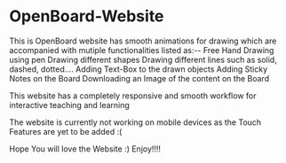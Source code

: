 # OpenBoard-Website

This is OpenBoard website has smooth animations for drawing which are accompanied with mutiple functionalities listed as:--
Free Hand Drawing using pen
Drawing different shapes 
Drawing different lines such as solid, dashed, dotted....
Adding Text-Box to the drawn objects
Adding Sticky Notes on the Board
Downloading an Image of the content on the Board

This website has a completely responsive and smooth workflow for interactive teaching and learning

The website is currently not working on mobile devices as the Touch Features are yet to be added :(

Hope You will love the Website :)
Enjoy!!!!
